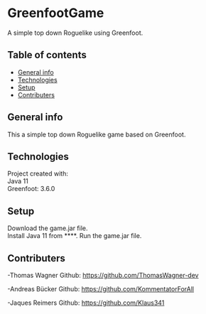 # GreenfootGame
A simple top down Roguelike using Greenfoot.

## Table of contents
* [General info](#general-info)
* [Technologies](#technologies)
* [Setup](#setup)
* [Contributers](#contributers)

## General info
This a simple top down Roguelike game based on Greenfoot.  


## Technologies 
Project created with:  
Java 11  
Greenfoot: 3.6.0  

## Setup
Download the game.jar file.  
Install Java 11 from ****.
Run the game.jar file.  

## Contributers
-Thomas Wagner
Github: https://github.com/ThomasWagner-dev

-Andreas Bücker
Github: https://github.com/KommentatorForAll

-Jaques Reimers
Github: https://github.com/Klaus341
